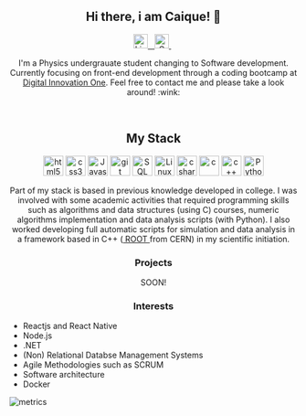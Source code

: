 <h2 align="center"> Hi there, i am Caique! 👋 </h2>

<p align="center">
    <a target="_blank" href="https://www.linkedin.com/in/caique-campos1996/" > 
        <img src="https://www.flaticon.com/svg/vstatic/svg/174/174857.svg?token=exp=1610834538~hmac=f00d65f9150435271e86a7f2cbcaa5ee" alt="LinkedIn"  width="25px"/> 
        &nbsp;
    </a>

  <a target="_blank" href="mailto:kaique.campos13@gmail.com"> 
    <img src="https://www.flaticon.com/svg/vstatic/svg/281/281769.svg?token=exp=1610834594~hmac=3d91c7dbfc088c22d719bd95a8dca65f" alt="GMail" width="25px">
  </a>
  &nbsp;

  <!--<a target="_blank" href="https://github.com/Oliveiras96"> 
     <img src="https://www.flaticon.com/svg/vstatic/svg/733/733609.svg?token=exp=1610838760~hmac=de205bfdd1b8e0ed16e6cc5cd3a5251a" alt="GitHub" width="25px">
  </a>
  &nbsp; -->

</p>


<!-- <h3 align="center"> I am Caique! </h3> -->

<p align="center">
 I'm a Physics undergrauate student changing to Software development. Currently focusing on front-end development through a coding bootcamp at <a target="_blanck" href="https://digitalinnovation.one/">Digital Innovation One</a>. Feel free to contact me and please take a look around! :wink:
</p>

<br>
 
<h2 align="center"> My Stack </h2>

<p align="center">
  
  <img src="https://www.flaticon.com/svg/vstatic/svg/1216/1216733.svg?token=exp=1610836165~hmac=920e14cda6f9826be844b3eda3065ed0" alt="html5" width="35px">
 
  <img src="https://www.flaticon.com/svg/vstatic/svg/732/732190.svg?token=exp=1610836321~hmac=db1a90ae6f84454072157f9e3718ac37" alt="css3" width="35px">
 
  <img src="https://upload.wikimedia.org/wikipedia/commons/thumb/9/99/Unofficial_JavaScript_logo_2.svg/512px-Unofficial_JavaScript_logo_2.svg.png" alt="Javascript" width="35px">
  
  <img src="https://upload.wikimedia.org/wikipedia/commons/3/3f/Git_icon.svg" alt="git" width="35px">
  
  <img src="https://www.flaticon.com/svg/vstatic/svg/2772/2772128.svg?token=exp=1610840566~hmac=c06089f7bcd0553a7b92eeb92cbf3148" alt="SQL" width="35px">
  
  <img src="https://www.flaticon.com/svg/vstatic/svg/518/518713.svg?token=exp=1610837632~hmac=d33452a3533e03e90d5f27f6bd251573" alt="Linux" width="35px">

  <img src="https://www.flaticon.com/svg/vstatic/svg/381/381704.svg?token=exp=1610838886~hmac=17ac965f80ab7286dc82c8e5af4fee2e" alt="csharp" width="35px">
 
  <img src="https://www.flaticon.com/svg/vstatic/svg/3600/3600912.svg?token=exp=1610838886~hmac=1dfd788da44330a30389c0f5a5af2462" alt="c" width="35px">
  
  <img src="https://www.flaticon.com/svg/vstatic/svg/919/919841.svg?token=exp=1610840812~hmac=052806b28c36cd8fc60471ef5a9f272b" alt="c++" width="35px">
  
  <img src="https://www.flaticon.com/svg/vstatic/svg/1822/1822899.svg?token=exp=1610839193~hmac=66e017717a44f51c2fe7a39347507864" alt="Python" width="35px">
  
</p>

<p align="center">
  Part of my stack is based in previous knowledge developed in college. 
  I was involved with some academic activities that required programming skills 
  such as algorithms and data structures (using C) courses, numeric 
  algorithms implementation and data analysis scripts (with Python).
  I also worked developing full automatic scripts for simulation and data 
  analysis in a framework based in C++ 
  (<a target="_blank" href="#"> ROOT </a> from CERN) in my scientific initiation.
</p>


<h3 align="center"> Projects </h3>

<p align="center">
  SOON!
</p>

<h3 align="center"> Interests </h3>
<ul>
  <li> Reactjs and React Native </li>
  <li> Node.js </li>
  <li> .NET </li>
  <li> (Non) Relational Databse Management Systems </li>
  <li> Agile Methodologies such as SCRUM </li>
  <li> Software architecture </li>
  <li> Docker </li>
  
</ul>


<!-- Metrics -->
<img scr="https://github.com/Oliveiras96/Oliveiras96/blob/main/github-metrics.svg" alt="metrics"> 
